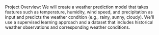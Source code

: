 Project Overview:
We will create a weather prediction model that takes features such as temperature, humidity, wind speed, and precipitation as input and predicts the weather condition (e.g., rainy, sunny, cloudy). We'll use a supervised learning approach and a dataset that includes historical weather observations and corresponding weather conditions.
